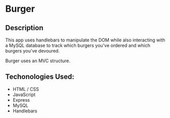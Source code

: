 # Burger

## Description

This app uses handlebars to manipulate the DOM while also interacting with a MySQL database to track which burgers you've ordered and which burgers you've devoured.

Burger uses an MVC structure.

## Techonologies Used:
* HTML / CSS
* JavaScript
* Express
* MySQL
* Handlebars